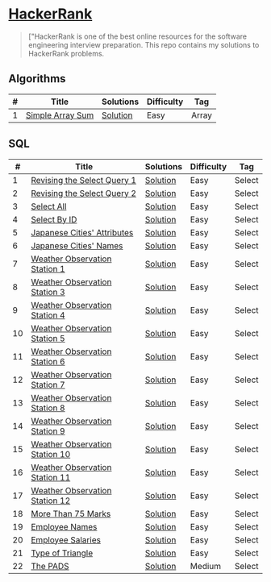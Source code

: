 # [HackerRank](https://www.hackerrank.com/raminorujov) 

> ["HackerRank is one of the best online resources for the software engineering interview preparation. This repo contains my solutions to HackerRank problems.

## Algorithms

|  #  |      Title     |   Solutions   | Difficulty  | Tag                   
|-----|----------------|---------------|-------------|-------------
|1|[Simple Array Sum](https://www.hackerrank.com/challenges/simple-array-sum)|[Solution](algorithms/simple-array-sum/Solution.java) |Easy|Array|

## SQL

|  #  |      Title     |   Solutions   | Difficulty  | Tag                   
|-----|----------------|---------------|-------------|-------------
|1|[Revising the Select Query 1](https://www.hackerrank.com/challenges/revising-the-select-query)|[Solution](sql/revising-select-query-1/solution.sql) |Easy|Select|
|2|[Revising the Select Query 2](https://www.hackerrank.com/challenges/revising-the-select-query-2)|[Solution](sql/revising-select-query-2/solution.sql) |Easy|Select|
|3|[Select All](https://www.hackerrank.com/challenges/select-all-sql)|[Solution](sql/select-all/solution.sql) |Easy|Select|
|4|[Select By ID](https://www.hackerrank.com/challenges/select-by-id)|[Solution](sql/select-by-id/solution.sql) |Easy|Select|
|5|[Japanese Cities' Attributes](https://www.hackerrank.com/challenges/japanese-cities-attributes)|[Solution](sql/japanese-cities-attributes/solution.sql) |Easy|Select|
|6|[Japanese Cities' Names](https://www.hackerrank.com/challenges/japanese-cities-names)|[Solution](sql/japanese-cities-names/solution.sql) |Easy|Select|
|7|[Weather Observation Station 1](https://www.hackerrank.com/challenges/weather-observation-station-1)|[Solution](sql/weather-observation-station-1/solution.sql) |Easy|Select|
|8|[Weather Observation Station 3](https://www.hackerrank.com/challenges/weather-observation-station-3)|[Solution](sql/weather-observation-station-3/solution.sql) |Easy|Select|
|9|[Weather Observation Station 4](https://www.hackerrank.com/challenges/weather-observation-station-4)|[Solution](sql/weather-observation-station-4/solution.sql) |Easy|Select|
|10|[Weather Observation Station 5](https://www.hackerrank.com/challenges/weather-observation-station-5)|[Solution](sql/weather-observation-station-5/solution.sql) |Easy|Select|
|11|[Weather Observation Station 6](https://www.hackerrank.com/challenges/weather-observation-station-6)|[Solution](sql/weather-observation-station-6/solution.sql) |Easy|Select|
|12|[Weather Observation Station 7](https://www.hackerrank.com/challenges/weather-observation-station-7)|[Solution](sql/weather-observation-station-7/solution.sql) |Easy|Select|
|13|[Weather Observation Station 8](https://www.hackerrank.com/challenges/weather-observation-station-8)|[Solution](sql/weather-observation-station-8/solution.sql) |Easy|Select|
|14|[Weather Observation Station 9](https://www.hackerrank.com/challenges/weather-observation-station-9)|[Solution](sql/weather-observation-station-9/solution.sql) |Easy|Select|
|15|[Weather Observation Station 10](https://www.hackerrank.com/challenges/weather-observation-station-10)|[Solution](sql/weather-observation-station-10/solution.sql) |Easy|Select|
|16|[Weather Observation Station 11](https://www.hackerrank.com/challenges/weather-observation-station-11)|[Solution](sql/weather-observation-station-11/solution.sql) |Easy|Select|
|17|[Weather Observation Station 12](https://www.hackerrank.com/challenges/weather-observation-station-12)|[Solution](sql/weather-observation-station-12/solution.sql) |Easy|Select|
|18|[More Than 75 Marks](https://www.hackerrank.com/challenges/more-than-75-marks)|[Solution](sql/more-than-75-marks/solution.sql) |Easy|Select|
|19|[Employee Names](https://www.hackerrank.com/challenges/name-of-employees)|[Solution](sql/name-of-employees/solution.sql) |Easy|Select|
|20|[Employee Salaries](https://www.hackerrank.com/challenges/salary-of-employees)|[Solution](sql/salary-of-employees/solution.sql) |Easy|Select|
|21|[Type of Triangle](https://www.hackerrank.com/challenges/what-type-of-triangle)|[Solution](sql/what-type-of-triangle/solution.sql) |Easy|Select|
|22|[The PADS](https://www.hackerrank.com/challenges/the-pads)|[Solution](sql/the-pads/solution.sql)|Medium|Select|
